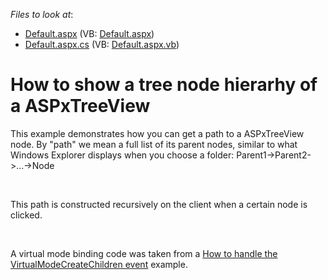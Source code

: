 <!-- default file list -->
*Files to look at*:

* [Default.aspx](./CS/WebSite/Default.aspx) (VB: [Default.aspx](./VB/WebSite/Default.aspx))
* [Default.aspx.cs](./CS/WebSite/Default.aspx.cs) (VB: [Default.aspx.vb](./VB/WebSite/Default.aspx.vb))
<!-- default file list end -->
# How to show a tree node hierarhy of a ASPxTreeView


<p>This example demonstrates how you can get a path to a ASPxTreeView node. By "path" we mean a full list of its parent nodes, similar to what Windows Explorer displays when you choose a folder: Parent1->Parent2->...->Node</p><br />
<p>This path is constructed recursively on the client when a certain node is clicked.</p><br />
<p>A virtual mode binding code was taken from a  <a href="https://www.devexpress.com/Support/Center/p/E2538">How to handle the VirtualModeCreateChildren event</a> example.</p>

<br/>



